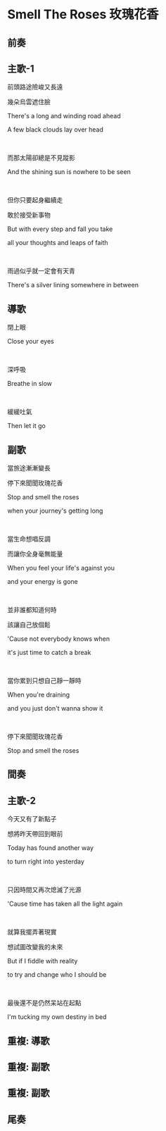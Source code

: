 # Smell The Roses 玫瑰花香

## 前奏

## 主歌-1

前頭路途險峻又長遠

幾朵烏雲遮住臉

There's a long and winding road ahead

A few black clouds lay over head

<br>

而那太陽卻總是不見蹤影

And the shining sun is nowhere to be seen

<br>

但你只要起身繼續走

敢於接受新事物

But with every step and fall you take

all your thoughts and leaps of faith

<br>

雨過似乎就一定會有天青

There's a silver lining somewhere in between

## 導歌

閉上眼

Close your eyes

<br>

深呼吸

Breathe in slow

<br>

緩緩吐氣

Then let it go

## 副歌

當旅途漸漸變長

停下來聞聞玫瑰花香

Stop and smell the roses

when your journey's getting long

<br>

當生命想唱反調

而讓你全身毫無能量

When you feel your life's against you

and your energy is gone

<br>

並非誰都知道何時

該讓自己放個鬆

'Cause not everybody knows when

it's just time to catch a break

<br>

當你累到只想自己靜一靜時

When you're draining

and you just don't wanna show it

<br>

停下來聞聞玫瑰花香

Stop and smell the roses

## 間奏

## 主歌-2

今天又有了新點子

想將昨天帶回到眼前

Today has found another way

to turn right into yesterday

<br>

只因時間又再次熄滅了光源

'Cause time has taken all the light again

<br>

就算我擺弄著現實

想試圖改變我的未來

But if I fiddle with reality

to try and change who I should be

<br>

最後還不是仍然呆站在起點

I'm tucking my own destiny in bed

## 重複: 導歌

## 重複: 副歌

## 重複: 副歌

## 尾奏

